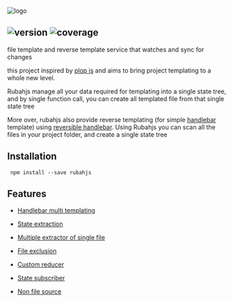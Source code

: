 ![logo](http://static.averism.com/rubahjs_banner.png)

![version](https://img.shields.io/badge/version-0.3.1-brightgreen.svg)
![coverage](https://img.shields.io/badge/coverage-52%25-b74800.svg)
---
file template and reverse template service that watches and sync for changes

this project inspired by [plop js](https://plopjs.com/) and aims to bring project templating to a whole new level. 

Rubahjs manage all your data required for templating into a single state tree, and by single function call, you can create all templated file from that single state tree

More over, rubahjs also provide reverse templating (for simple [handlebar](https://handlebarsjs.com/) template) using [reversible handlebar](https://github.com/averman/reversible-handlebars). Using Rubahjs you can scan all the files in your project folder, and create a single state tree
## Installation
``` npm install --save rubahjs```

## Features

- [Handlebar multi templating](documentation/feature/handlebarMultiTemplating.md)


- [State extraction](documentation/feature/stateExtraction.md)


- [Multiple extractor of single file](documentation/feature/multipleExtractorOfSingleFile.md)


- [File exclusion](documentation/feature/fileExclusion.md)


- [Custom reducer](documentation/feature/customReducer.md)


- [State subscriber](documentation/feature/stateSubscriber.md)


- [Non file source](documentation/feature/nonFileSource.md)


